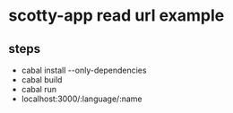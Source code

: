 # scotty-app read url example

## steps
* cabal install --only-dependencies
* cabal build
* cabal run
* localhost:3000/:language/:name
